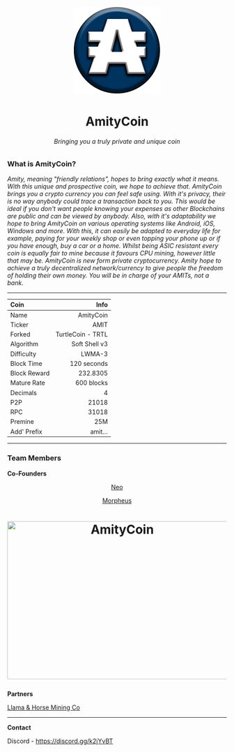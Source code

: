 <h1 align="center"><img title="AmityCoin" src="https://github.com/Amity-Core/docs/blob/master/images/400x400.png" width="200" height="200" ><img/></h1>

<h1 align="center">AmityCoin

<h6 align="center">Bringing you a truly private and unique coin
  
### What is AmityCoin?

_Amity, meaning "friendly relations", hopes to bring exactly what it means. With this unique and prospective coin, we hope to achieve that. AmityCoin brings you a crypto currency you can feel safe using. With it's privacy, their is no way anybody could trace a transaction back to you. This would be ideal if you don't want people knowing your expenses as other Blockchains are public and can be viewed by anybody. Also, with it's adaptability we hope to bring AmityCoin on various operating systems like Android, iOS, Windows and more. With this, it can easily be adapted to everyday life for example, paying for your weekly shop or even topping your phone up or if you have enough, buy a car or a home. Whilst being ASIC resistant every coin is equally fair to mine because it favours CPU mining, however little that may be. AmityCoin is new form private cryptocurrency. Amity hope to achieve a truly decentralized network/currency to give people the freedom of holding their own money. You will be in charge of your AMITs, not a bank._

***

| Coin | Info |
|:-----|-----:|
| Name | AmityCoin |
|Ticker | AMIT |
| Forked | TurtleCoin - TRTL |
| Algorithm | Soft Shell v3 |
|Difficulty | LWMA-3 |
|Block Time | 120 seconds |
|Block Reward | 232.8305 |
|Mature Rate | 600 blocks |
|Decimals | 4 |
|P2P | 21018 |
|RPC | 31018 |
|Premine | 25M |
|Add' Prefix | amit… |

***

### Team Members

**Co-Founders**

<p align="center"><a href="https://github.com/Neo-Amity">Neo</a><p align="center">

<p align="center"><a href="https://github.com/19morpheus80">Morpheus</a><p align="center">

<h1 align="center"><img title="AmityCoin" src="https://github.com/Neo-Amity/docs/blob/master/images/morpheus_and_neo_by_marcelmarkov-d5mzx76.jpg" width="512" height="362"  ><img/></h1>

**Partners**

[Llama & Horse Mining Co](https://llama.horse/)

***

**Contact**

Discord - https://discord.gg/k2jYvBT
